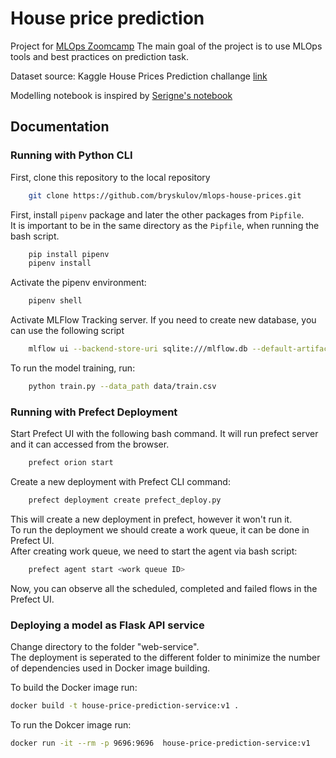 # House price prediction

Project for [MLOps Zoomcamp](https://github.com/DataTalksClub/mlops-zoomcamp)
The main goal of the project is to use MLOps tools and best practices on prediction task.

Dataset source: Kaggle House Prices Prediction challange [link](https://www.kaggle.com/competitions/house-prices-advanced-regression-techniques/rules)

Modelling notebook is inspired by [Serigne's notebook](https://www.kaggle.com/code/serigne/stacked-regressions-top-4-on-leaderboard)


## Documentation

### Running with Python CLI

First, clone this repository to the local repository

```bash
    git clone https://github.com/bryskulov/mlops-house-prices.git
```

First, install `pipenv` package and later the other packages from `Pipfile`.\
It is important to be in the same directory as the `Pipfile`, when running the bash script.

```bash
    pip install pipenv
    pipenv install
```

Activate the pipenv environment:

```bash
    pipenv shell
```

Activate MLFlow Tracking server. If you need to create new database, you can use the following script

```bash
    mlflow ui --backend-store-uri sqlite:///mlflow.db --default-artifact-root ./mlruns
```

To run the model training, run:

```bash
    python train.py --data_path data/train.csv
```

### Running with Prefect Deployment

Start Prefect UI with the following bash command. 
It will run prefect server and it can accessed from the browser.

```bash
    prefect orion start
```

Create a new deployment with Prefect CLI command:

```bash
    prefect deployment create prefect_deploy.py 
```

This will create a new deployment in prefect, however it won't run it.\
To run the deployment we should create a work queue, it can be done in Prefect UI.\
After creating work queue, we need to start the agent via bash script:

```bash
    prefect agent start <work queue ID>
```

Now, you can observe all the scheduled, completed and failed flows in the Prefect UI.


### Deploying a model as Flask API service

Change directory to the folder "web-service".\
The deployment is seperated to the different folder to minimize the number of dependencies used in Docker image building.

To build the Docker image run:
```bash
docker build -t house-price-prediction-service:v1 .
```

To run the Dokcer image run:
```bash
docker run -it --rm -p 9696:9696  house-price-prediction-service:v1
```
